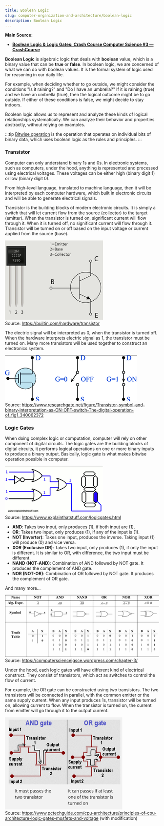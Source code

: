 ```yaml
---
title: Boolean Logic
slug: computer-organization-and-architecture/boolean-logic
description: Boolean Logic
---
```


**Main Source:**

- **[Boolean Logic & Logic Gates: Crash Course Computer Science #3 — CrashCourse](https://youtu.be/gI-qXk7XojA?si=eiT1ByweED5m8IpH)**

**Boolean Logic** is algebraic logic that deals with **boolean** value, which is a binary value that can be **true** or **false**. In boolean logic, we are concerned of what we can do with boolean values. It is the formal system of logic used for reasoning in our daily life.

For example, when deciding whether to go outside, we might consider the conditions "Is it raining?" and "Do I have an umbrella?" If it is raining (true) and we have an umbrella (true), then the logical outcome might be to go outside. If either of these conditions is false, we might decide to stay indoors.

Boolean logic allows us to represent and analyze these kinds of logical relationships systematically. We can analyze their behavior and properties abstractly, without relying on examples.

:::tip
[Bitwise operation](/computer-and-programming-fundamentals/bitwise-operation) is the operation that operates on individual bits of binary data, which uses boolean logic as the rules and principles.
:::

### Transistor

Computer can only understand binary 1s and 0s. In electronic systems, such as computers, under the hood, anything is represented and processed using electrical voltages. These voltages can be either high (binary digit 1) or low (binary digit 0).

From high-level language, translated to machine language, then it will be interpreted by each computer hardware, which built in electronic circuits and will be able to generate electrical signals.

Transistor is the building blocks of modern electronic circuits. It is simply a switch that will let current flow from the source (collector) to the target (emitter). When the transistor is turned on, significant current will flow through it. When it is turned off, no significant current will flow through it. Transistor will be turned on or off based on the input voltage or current applied from the source (base).

![Transistor component](./transistor-component.png)  
Source: https://builtin.com/hardware/transistor

The electric signal will be interpreted as 0, when the transistor is turned off. When the hardware interprets electric signal as 1, the transistor must be turned on. Many more transistors will be used together to construct an electronics system.

![Transistor that turns on or off](./transistor.png)  
Source: https://www.researchgate.net/figure/Transistor-symbol-and-binary-interpretation-as-ON-OFF-switch-The-digital-operation-of_fig1_340062372

### Logic Gates

When doing complex logic or computation, computer will rely on other component of digital circuits. The logic gates are the building blocks of digital circuits, it performs logical operations on one or more binary inputs to produce a binary output. Basically, logic gate is what makes bitwise operation possible in computer.

![Logic gates](./logic-gates.png)  
Source: https://www.explainthatstuff.com/logicgates.html

- **AND**: Takes two input, only produces (1), if both input are (1).
- **OR**: Takes two input, only produces (1), if any of the input is (1).
- **NOT (Inverter)**: Takes one input, produces the inverse. Taking input (1) will produce (0) and vice versa.
- **XOR (Exclusive OR)**: Takes two input, only produces (1), if only the input is different. It is similar to OR, with difference, the two input must be different.
- **NAND (NOT-AND)**: Combination of AND followed by NOT gate. It produces the complement of AND gate.
- **NOR (NOT-OR)**: Combination of OR followed by NOT gate. It produces the complement of OR gate.

And many more...

![Logic gates table](./logic-gates-table.png)  
Source: https://computerscienceigsce.wordpress.com/chapter-3/

Under the hood, each logic gates will have different kind of electrical construct. They consist of transistors, which act as switches to control the flow of current.

For example, the OR gate can be constructed using two transistors. The two transistors will be connected in parallel, with the common emitter or the same supply current. When any input produces 1s, transistor will be turned on, allowing current to flow. When the transistor is turned on, the current from emitter will go through it to the output current.

![Simplified architecture of AND and OR gates](./and-or-gate.png)  
Source: https://www.pctechguide.com/cpu-architecture/principles-of-cpu-architecture-logic-gates-mosfets-and-voltage (with modification)
